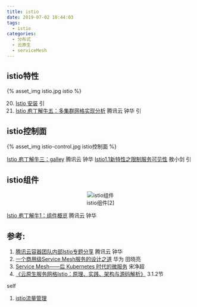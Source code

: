 ```yaml
---
title: istio
date: 2019-07-02 10:44:03
tags:
  - istio
categories: 
  - 分布式
  - 云原生
  - serviceMesh  
---
```


<p></p>
<!-- more -->

##  istio特性
{% asset_img  istio.jpg  istio %}

20. [Istio 安装](https://jimmysong.io/istio-handbook/setup/istio-installation.html)  引
23. [Istio 庖丁解牛五：多集群网格实现分析](https://mp.weixin.qq.com/s/fSklull_8OfpdCtdwbXx9A)  腾讯云 钟华 引

##  istio控制面
{% asset_img  istio-control.jpg  istio控制面 %}

[Istio 庖丁解牛三：galley](https://mp.weixin.qq.com/s/BMVCeiA2aqASbLqyhPomWA)  腾讯云 钟华
[Istio1.1新特性之限制服务可见性](http://www.servicemesher.com/blog/istio-service-visibility/)  敖小剑 引

##  istio组件
<div style="text-align: center;">

![istio组件](https://user-images.githubusercontent.com/5608425/64623495-a3debd80-d41b-11e9-9599-c8c25a7153b9.jpg)  
istio组件[2]
</div>

[Istio 庖丁解牛1：组件概览](https://mp.weixin.qq.com/s/VwqxrZsVmn4a5PcVckaLxA)  腾讯云 钟华


## 参考:
1. [腾讯云容器团队内部Istio专题分享](https://mp.weixin.qq.com/s/NjMncH84uEl_PywOFFMlFA) 腾讯云 钟华
2. [一个商用级Service Mesh服务的设计之道](http://www.servicemesher.com/blog/the-desigin-patterns-for-a-commercial-service-mesh/) 华为 田晓亮
3. [Service Mesh——后 Kubernetes 时代的微服务](http://www.servicemesher.com/blog/service-mesh-the-microservices-in-post-kubernetes-era/) 宋净超 
4. [《云原生服务网格Istio：原理、实践、架构与源码解析》](https://item.jd.com/12538407.html) 3.1.2节

self
1. [istio流量管理](../../../../2019/11/21/istioTrafficManagement/)